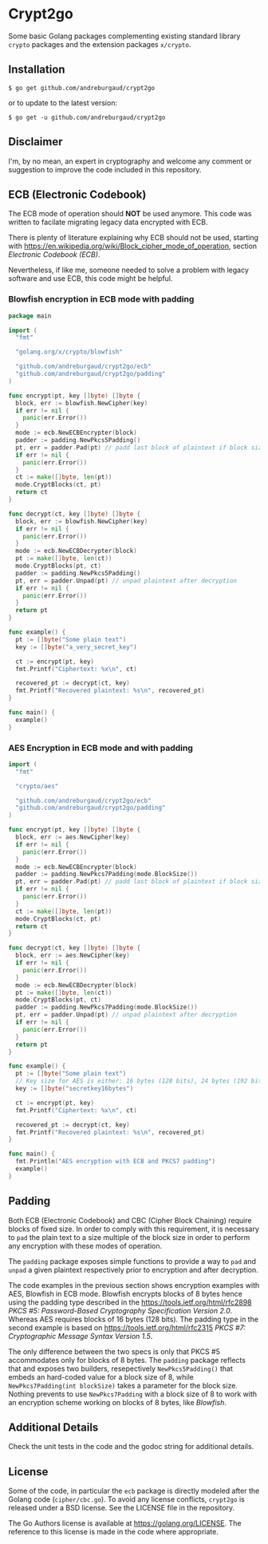 # Crypt2go

Some basic Golang packages complementing existing standard library `crypto` packages and the extension packages `x/crypto`.

## Installation

```
$ go get github.com/andreburgaud/crypt2go
```

or to update to the latest version:

```
$ go get -u github.com/andreburgaud/crypt2go
```

## Disclaimer

I'm, by no mean, an expert in cryptography and welcome any comment or suggestion to improve the code included in this repository.

## ECB (Electronic Codebook)

The ECB mode of operation should **NOT** be used anymore. This code was written to facilate migrating legacy data encrypted with ECB.

There is plenty of literature explaining why ECB should not be used, starting with https://en.wikipedia.org/wiki/Block_cipher_mode_of_operation, section *Electronic Codebook (ECB)*.

Nevertheless, if like me, someone needed to solve a problem with legacy software and use ECB, this code might be helpful.

### Blowfish encryption in ECB mode with padding

```go
package main

import (
  "fmt"

  "golang.org/x/crypto/blowfish"

  "github.com/andreburgaud/crypt2go/ecb"
  "github.com/andreburgaud/crypt2go/padding"
)

func encrypt(pt, key []byte) []byte {
  block, err := blowfish.NewCipher(key)
  if err != nil {
    panic(err.Error())
  }
  mode := ecb.NewECBEncrypter(block)
  padder := padding.NewPkcs5Padding()
  pt, err = padder.Pad(pt) // padd last block of plaintext if block size less than block cipher size
  if err != nil {
    panic(err.Error())
  }
  ct := make([]byte, len(pt))
  mode.CryptBlocks(ct, pt)
  return ct
}

func decrypt(ct, key []byte) []byte {
  block, err := blowfish.NewCipher(key)
  if err != nil {
    panic(err.Error())
  }
  mode := ecb.NewECBDecrypter(block)
  pt := make([]byte, len(ct))
  mode.CryptBlocks(pt, ct)
  padder := padding.NewPkcs5Padding()
  pt, err = padder.Unpad(pt) // unpad plaintext after decryption
  if err != nil {
    panic(err.Error())
  }
  return pt
}

func example() {
  pt := []byte("Some plain text")
  key := []byte("a_very_secret_key")

  ct := encrypt(pt, key)
  fmt.Printf("Ciphertext: %x\n", ct)

  recovered_pt := decrypt(ct, key)
  fmt.Printf("Recovered plaintext: %s\n", recovered_pt)
}

func main() {
  example()
}
```

### AES Encryption in ECB mode and with padding

```go
import (
  "fmt"

  "crypto/aes"

  "github.com/andreburgaud/crypt2go/ecb"
  "github.com/andreburgaud/crypt2go/padding"
)

func encrypt(pt, key []byte) []byte {
  block, err := aes.NewCipher(key)
  if err != nil {
    panic(err.Error())
  }
  mode := ecb.NewECBEncrypter(block)
  padder := padding.NewPkcs7Padding(mode.BlockSize())
  pt, err = padder.Pad(pt) // padd last block of plaintext if block size less than block cipher size
  if err != nil {
    panic(err.Error())
  }
  ct := make([]byte, len(pt))
  mode.CryptBlocks(ct, pt)
  return ct
}

func decrypt(ct, key []byte) []byte {
  block, err := aes.NewCipher(key)
  if err != nil {
    panic(err.Error())
  }
  mode := ecb.NewECBDecrypter(block)
  pt := make([]byte, len(ct))
  mode.CryptBlocks(pt, ct)
  padder := padding.NewPkcs7Padding(mode.BlockSize())
  pt, err = padder.Unpad(pt) // unpad plaintext after decryption
  if err != nil {
    panic(err.Error())
  }
  return pt
}

func example() {
  pt := []byte("Some plain text")
  // Key size for AES is either: 16 bytes (128 bits), 24 bytes (192 bits) or 32 bytes (256 bits)
  key := []byte("secretkey16bytes")

  ct := encrypt(pt, key)
  fmt.Printf("Ciphertext: %x\n", ct)

  recovered_pt := decrypt(ct, key)
  fmt.Printf("Recovered plaintext: %s\n", recovered_pt)
}

func main() {
  fmt.Println("AES encryption with ECB and PKCS7 padding")
  example()
}
```

## Padding

Both ECB (Electronic Codebook) and CBC (Cipher Block Chaining) require blocks of fixed size. In order to comply with this requirement, it is necessary to `pad` the plain text to a size multiple of the block size in order to perform any encryption with these modes of operation.

The `padding` package exposes simple functions to provide a way to `pad` and `unpad` a given plaintext respectively prior to encryption and after decryption.

The code examples in the previous section shows encryption examples with AES, Blowfish in ECB mode. Blowfish encrypts blocks of 8 bytes hence using the padding type described in the https://tools.ietf.org/html/rfc2898 *PKCS #5: Password-Based Cryptography Specification Version 2.0*. Whereas AES requires blocks of 16 bytes (128 bits). The padding type in the second example is based on https://tools.ietf.org/html/rfc2315 *PKCS #7: Cryptographic Message Syntax Version 1.5*.

The only difference between the two specs is only that PKCS #5 accommodates only for blocks of 8 bytes. The `padding` package reflects that and exposes two builders, resepectively `NewPkcs5Padding()` that embeds an hard-coded value for a block size of 8, while `NewPkcs7Padding(int blockSize)` takes a parameter for the block size. Nothing prevents to use `NewPkcs7Padding` with a block size of 8 to work with an encryption scheme working on blocks of 8 bytes, like *Blowfish*.

## Additional Details

Check the unit tests in the code and the godoc string for additional details.

## License

Some of the code, in particular the `ecb` package is directly modeled after the Golang code (`cipher/cbc.go`). To avoid any license conflicts, `crypt2go` is released under a BSD license. See the LICENSE file in the repository.

The Go Authors license is available at https://golang.org/LICENSE. The reference to this license is made in the code where appropriate.


